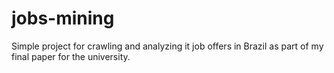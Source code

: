 # jobs-mining
Simple project for crawling and analyzing it job offers in Brazil as part of my final paper for the university.
